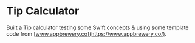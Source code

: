 #  Tip Calculator

Built a Tip calculator testing some Swift concepts & using some template code from [www.appbrewery.co](https://www.appbrewery.co/). 
